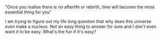 "Once you realise there is no afterlife or rebirth, time will become the most essential thing for you"

I am trying to figure out my life long question that why does this universe even make a nucleus. 
Not an easy thing to answer for sure and I don't even want it to be easy.
What's the fun if it's easy?

